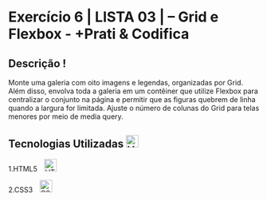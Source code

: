 # Exercício 6  | LISTA 03 | – Grid e Flexbox - +Prati & Codifica
## Descrição !
Monte uma galeria com oito imagens e legendas, organizadas por Grid. Além disso, envolva toda a galeria em um contêiner que utilize Flexbox para centralizar o conjunto na página e permitir que as figuras quebrem de linha quando a largura for limitada. Ajuste o número de colunas do Grid para telas menores por meio de media query.

## Tecnologias Utilizadas <img src="https://raw.githubusercontent.com/Tarikul-Islam-Anik/Animated-Fluent-Emojis/master/Emojis/Objects/Hammer.png" alt="Hammer" width="25" height="25" />


1.HTML5 <img src="https://skillicons.dev/icons?i=html" alt="HTML5"  width="25" height="25" style="margin-left: 10px;" />

2.CSS3 <img src="https://skillicons.dev/icons?i=css" alt="CSS"  width="25" height="25" style="margin-left: 10px;" />